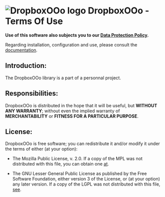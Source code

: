 # ![DropboxOOo logo](https://prrvchr.github.io/DropboxOOo/img/DropboxOOo.png) DropboxOOo - Terms Of Use

**Use of this software also subjects you to our [Data Protection Policy](https://prrvchr.github.io/DropboxOOo/DropboxOOo/registration/PrivacyPolicy_en).**

Regarding installation, configuration and use, please consult the [documentation](https://prrvchr.github.io/DropboxOOo).

## Introduction:

The DropboxOOo library is a part of a personnal project.

## Responsibilities:

DropboxOOo is distributed in the hope that it will be useful, but **WITHOUT ANY WARRANTY**; without even the implied warranty of **MERCHANTABILITY** or **FITNESS FOR A PARTICULAR PURPOSE**.

## License:

DropboxOOo is free software; you can redistribute it and/or modify it under the terms of either (at your option):

- The Mozilla Public License, v. 2.0. If a copy of the MPL was not distributed with this file, you can obtain one [at](http://mozilla.org/MPL/2.0/).

- The GNU Lesser General Public License as published by the Free Software Foundation, either version 3 of the License, or (at your option) any later version. If a copy of the LGPL was not distributed with this file, [see](http://www.gnu.org/licenses/).
